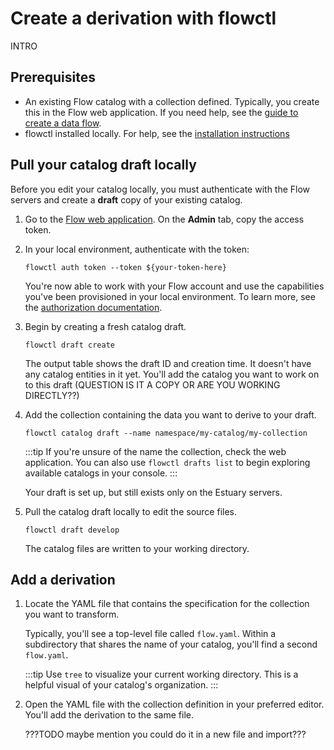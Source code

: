 # Create a derivation with flowctl

INTRO

## Prerequisites

* An existing Flow catalog with a collection defined. Typically, you create this in the Flow web application.
If you need help, see the [guide to create a data flow](./create-dataflow.md).
* flowctl installed locally. For help, see the [installation instructions](../concepts/flowctl.md#installation-and-setup)

## Pull your catalog draft locally

Before you edit your catalog locally, you must authenticate with the Flow servers and create a **draft** copy of your existing catalog.

1. Go to the [Flow web application](https://dashboard.estuary.dev). On the **Admin** tab, copy the access token.

2. In your local environment, authenticate with the token:

   ```console
   flowctl auth token --token ${your-token-here}
   ```

   You're now able to work with your Flow account and use the capabilities you've been provisioned in your local environment.
   To learn more, see the [authorization documentation](../reference/authentication.md).

3. Begin by creating a fresh catalog draft.

   ```console
   flowctl draft create
   ```

   The output table shows the draft ID and creation time. It doesn't have any catalog entities in it yet.
   You'll add the catalog you want to work on to this draft (QUESTION IS IT A COPY OR ARE YOU WORKING DIRECTLY??)

4. Add the collection containing the data you want to derive to your draft.

   ```console
   flowctl catalog draft --name namespace/my-catalog/my-collection
   ```

   :::tip
   If you're unsure of the name the collection, check the web application. You can also use `flowctl drafts list`
   to begin exploring available catalogs in your console.
   :::

   Your draft is set up, but still exists only on the Estuary servers.

5. Pull the catalog draft locally to edit the source files.

   ```console
   flowctl draft develop
   ```

   The catalog files are written to your working directory.

## Add a derivation

1. Locate the YAML file that contains the specification for the collection you want to transform.

   Typically, you'll see a top-level file called `flow.yaml`.
   Within a subdirectory that shares the name of your catalog, you'll find a second `flow.yaml`.

   :::tip
   Use `tree` to visualize your current working directory. This is a helpful visual of your catalog's organization.
   :::

2. Open the YAML file with the collection definition in your preferred editor. You'll add the derivation to the same file.

   ???TODO maybe mention you could do it in a new file and import???
   